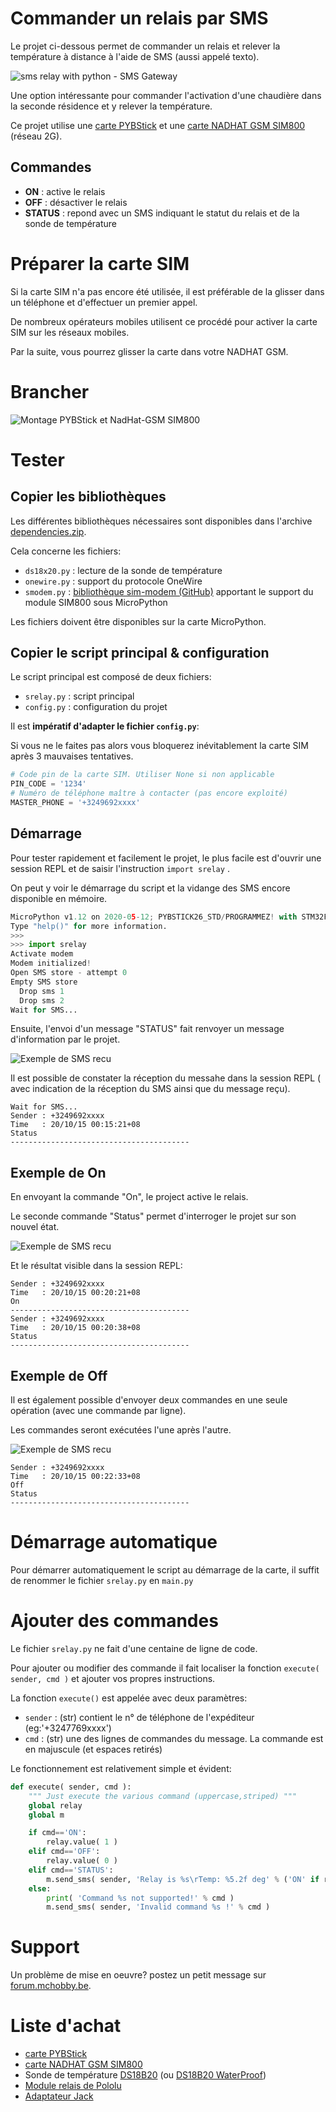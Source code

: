 # Commander un relais par SMS

Le projet ci-dessous permet de commander un relais et relever la température à distance à l'aide de SMS (aussi appelé texto).

![sms relay with python - SMS Gateway](docs/_static/sms-relay.jpg)

Une option intéressante pour commander l'activation d'une chaudière dans la seconde résidence et y relever la température.

Ce projet utilise une [carte PYBStick](https://shop.mchobby.be/fr/micropython/1844-pybstick-standard-26-micropython-et-arduino-3232100018440-garatronic.html) et une [carte NADHAT GSM SIM800](https://shop.mchobby.be/fr/pi-hats/1656-nadhat-gsm-gprs-connecteur-sim800c-v1-3232100016569-garatronic.html) (réseau 2G).

## Commandes
* __ON__ : active le relais
* __OFF__ : désactiver le relais
* __STATUS__ : repond avec un SMS indiquant le statut du relais et de la sonde de température

# Préparer la carte SIM
Si la carte SIM n'a pas encore été utilisée, il est préférable de la glisser dans un téléphone et d'effectuer un premier appel.

De nombreux opérateurs mobiles utilisent ce procédé pour activer la carte SIM sur les réseaux mobiles.

Par la suite, vous pourrez glisser la carte dans votre NADHAT GSM.

# Brancher

![Montage PYBStick et NadHat-GSM SIM800](docs/_static/sms-relay-to-pybstick.jpg)

# Tester
## Copier les bibliothèques
Les différentes bibliothèques nécessaires sont disponibles dans l'archive [dependencies.zip](lib/dependencies.zip).

Cela concerne les fichiers:
* `ds18x20.py` : lecture de la sonde de température
* `onewire.py` : support du protocole OneWire
* `smodem.py` : [bibliothèque sim-modem (GitHub)](https://github.com/mchobby/pyboard-driver/tree/master/sim-modemshop) apportant le support du module SIM800 sous MicroPython

Les fichiers doivent être disponibles sur la carte MicroPython.

## Copier le script principal & configuration
Le script principal est composé de deux fichiers:
* `srelay.py` : script principal
* `config.py` : configuration du projet

Il est __impératif d'adapter le fichier `config.py`__:

Si vous ne le faites pas alors vous bloquerez inévitablement la carte SIM après 3 mauvaises tentatives.

``` python
# Code pin de la carte SIM. Utiliser None si non applicable
PIN_CODE = '1234'
# Numéro de téléphone maître à contacter (pas encore exploité)
MASTER_PHONE = '+3249692xxxx'
```

## Démarrage

Pour tester rapidement et facilement le projet, le plus facile est d'ouvrir une session REPL et de saisir l'instruction `import srelay` .

On peut y voir le démarrage du script et la vidange des SMS encore disponible en mémoire.

``` python
MicroPython v1.12 on 2020-05-12; PYBSTICK26_STD/PROGRAMMEZ! with STM32F411RE
Type "help()" for more information.
>>>
>>> import srelay
Activate modem
Modem initialized!
Open SMS store - attempt 0
Empty SMS store
  Drop sms 1
  Drop sms 2
Wait for SMS...
```

Ensuite, l'envoi d'un message "STATUS" fait renvoyer un message d'information par le projet.

![Exemple de SMS recu](docs/_static/sms0.jpg)

Il est possible de constater la réception du messahe dans la session REPL
( avec indication de la réception du SMS ainsi que du message reçu).

```
Wait for SMS...
Sender : +3249692xxxx
Time   : 20/10/15 00:15:21+08
Status
----------------------------------------
```


## Exemple de On

En envoyant la commande "On", le project active le relais.

Le seconde commande "Status" permet d'interroger le projet sur son nouvel état.

![Exemple de SMS recu](docs/_static/sms1.jpg)

Et le résultat visible dans la session REPL:

```
Sender : +3249692xxxx
Time   : 20/10/15 00:20:21+08
On
----------------------------------------
Sender : +3249692xxxx
Time   : 20/10/15 00:20:38+08
Status
----------------------------------------
```

## Exemple de Off

Il est également possible d'envoyer deux commandes en une seule opération (avec une commande par ligne).

Les commandes seront exécutées l'une après l'autre.

![Exemple de SMS recu](docs/_static/sms2.jpg)

```
Sender : +3249692xxxx
Time   : 20/10/15 00:22:33+08
Off
Status
----------------------------------------
```

# Démarrage automatique
Pour démarrer automatiquement le script au démarrage de la carte, il suffit de
renommer le fichier `srelay.py` en `main.py`

# Ajouter des commandes

Le fichier `srelay.py` ne fait d'une centaine de ligne de code.

Pour ajouter ou modifier des commande il fait localiser la fonction `execute( sender, cmd )` et ajouter vos propres instructions.

La fonction `execute()` est appelée avec deux paramètres:
* `sender` : (str) contient le n° de téléphone de l'expéditeur (eg:'+3247769xxxx')
* `cmd` : (str) une des lignes de commandes du message. La commande est en majuscule (et espaces retirés)

Le fonctionnement est relativement simple et évident:

``` python
def execute( sender, cmd ):
	""" Just execute the various command (uppercase,striped) """
	global relay
	global m

	if cmd=='ON':
		relay.value( 1 )
	elif cmd=='OFF':
		relay.value( 0 )
	elif cmd=='STATUS':
		m.send_sms( sender, 'Relay is %s\rTemp: %5.2f deg' % ('ON' if relay.value() else 'off', get_temp()) )
	else:
		print( 'Command %s not supported!' % cmd )
		m.send_sms( sender, 'Invalid command %s !' % cmd )
```
# Support

Un problème de mise en oeuvre? postez un petit message sur [forum.mchobby.be](http://forum.mchobby.be).

# Liste d'achat

* [carte PYBStick](https://shop.mchobby.be/fr/micropython/1844-pybstick-standard-26-micropython-et-arduino-3232100018440-garatronic.html)
* [carte NADHAT GSM SIM800](https://shop.mchobby.be/fr/pi-hats/1656-nadhat-gsm-gprs-connecteur-sim800c-v1-3232100016569-garatronic.html)
* Sonde de température [DS18B20](https://shop.mchobby.be/fr/temperature/259-capteur-temperature-ds18b20-kit-extra-3232100002593.html) (ou [DS18B20 WaterProof](https://shop.mchobby.be/fr/environnemental-press-temp-hrel-gaz/151-capteur-temperature-ds18b20-etanche-extra-3232100001510.html))
* [Module relais de Pololu](https://shop.mchobby.be/fr/relais-modules/107-module-relais-3232100001077-pololu.html)
* [Adaptateur Jack](https://shop.mchobby.be/fr/alim/235-adaptateur-d-alimentation-femelle-jack-vers-bornier-3232100002357.html)

